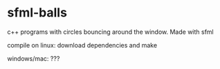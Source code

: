 # sfml-balls
c++ programs with circles bouncing around the window. Made with sfml

compile on linux: download dependencies and make

windows/mac: ???
